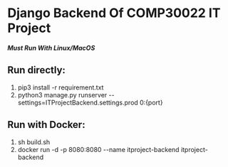 # Django Backend Of COMP30022 IT Project

***Must Run With Linux/MacOS***

## Run directly:
1. pip3 install -r requirement.txt
1. python3 manage.py runserver --settings=ITProjectBackend.settings.prod 0:{port}

## Run with Docker:
1. sh build.sh
2. docker run -d -p 8080:8080 --name itproject-backend itproject-backend
